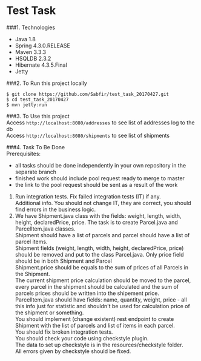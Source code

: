 ﻿# Test Task
###1. Technologies
* Java 1.8
* Spring 4.3.0.RELEASE
* Maven 3.3.3
* HSQLDB 2.3.2
* Hibernate 4.3.5.Final
* Jetty

###2. To Run this project locally
```shell
$ git clone https://github.com/Sabfir/test_task_20170427.git
$ cd test_task_20170427
$ mvn jetty:run
```

###3. To Use this project<br/>
Access ```http://localhost:8080/addresses``` to see list of addresses log to the db<br/>
Access ```http://localhost:8080/shipments``` to see list of shipments

###4. Task To Be Done</br>
Prerequisites:</br>
 - all tasks should be done independently in your own repository in the separate branch
 - finished work should include pool request ready to merge to master</br>
 - the link to the pool request should be sent as a result of the work
1. Run integration tests. Fix failed integration tests (IT) if any.</br>
Additional info. You should not change IT, they are correct, you should find errors in the business logic.
2. We have Shipment.java class with the fields: weight, length, width, height, declaredPrice, price.
   The task is to create Parcel.java and ParcelItem.java classes.</br>
   Shipment should have a list of parcels and parcel should have a list of parcel items.</br>
   Shipment fields (weight, length, width, height, declaredPrice, price) should be removed and put to the class Parcel.java. Only price field should be in both Shipment and Parcel</br>
   Shipment.price should be equals to the sum of prices of all Parcels in the Shipment.</br>
   The current shipment price calculation should be moved to the parcel, every parcel in the shipment should be calculated and the sum of parcels prices should be written into the shipement price.</br>
   ParcelItem.java should have fields: name, quantity, weight, price - all this info just for statistic and shouldn't be used for calculation price of the shipment or something.</br>
   You should implement (change existent) rest endpoint to create Shipment with the list of parcels and list of items in each parcel.</br>
   You should fix broken integration tests.</br>
   You should check your code using checkstyle plugin.</br>
   The data to set up checkstyle is in the resources/checkstyle folder.</br>
   All errors given by checkstyle should be fixed.</br>
